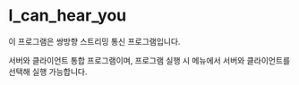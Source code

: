 # I_can_hear_you

이 프로그램은 쌍방향 스트리밍 통신 프로그램입니다.

서버와 클라이언트 통합 프로그램이며, 프로그램 실행 시 메뉴에서 서버와 클라이언트를 선택해 실행 가능합니다.